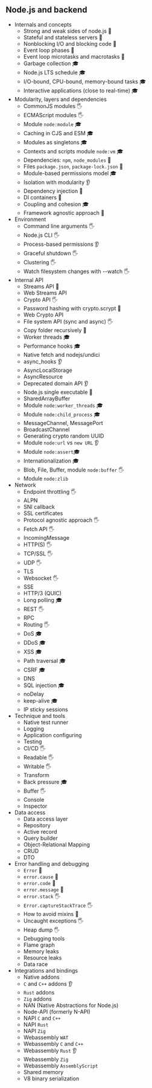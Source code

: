 ## Node.js and backend

- Internals and concepts
  - Strong and weak sides of node.js 🙋
  - Stateful and stateless servers 🙋
  - Nonblocking I/O and blocking code 🙋
  - Event loop phases 🙋
  - Event loop microtasks and macrotasks 🙋
  - Garbage collection 🎓
  - Node.js LTS schedule 🎓 
  - I/O-bound, CPU-bound, memory-bound tasks 🎓
  - Interactive applications (close to real-time) 🎓
- Modularity, layers and dependencies
  - CommonJS modules 🖐️
  - ECMAScript modules 🖐️
  - Module `node:module` 🎓
  - Caching in CJS and ESM 🎓
  - Modules as singletons 🎓
  - Contexts and scripts module `node:vm` 🎓
  - Dependencies: `npm`, `node_modules` 🙋
  - Files `package.json`, `package-lock.json` 🙋
  - Module-based permissions model 🎓
  - Isolation with modularity  👂
  - Dependency injection 🙋
  - DI containers 🙋
  - Coupling and cohesion 🎓
  - Framework agnostic approach 🚀
- Environment
  - Command line arguments 🖐️
  - Node.js CLI 🖐️
  - Process-based permissions 👂
  - Graceful shutdown 🖐️
  - Clustering 🖐️
  - Watch filesystem changes with --watch 🖐️
- Internal API
  - Streams API 🙋
  - Web Streams API 
  - Crypto API  🖐️
  - Password hashing with crypto.scrypt  🙋
  - Web Crypto API 
  - File system API (sync and async) 🖐️
  - Copy folder recursively 🚀
  - Worker threads  🎓
  - Performance hooks 🎓
  - Native fetch and nodejs/undici
  - async_hooks 👂
  - AsyncLocalStorage
  - AsyncResource
  - Deprecated domain API 👂
  - Node.js single executable 🚀
  - SharedArrayBuffer
  - Module `node:worker_threads` 🎓
  - Module `node:child_process` 🎓
  - MessageChannel, MessagePort
  - BroadcastChannel
  - Generating crypto random UUID 
  - Module `node:url` vs `new URL` 👂
  - Module `node:assert`🎓
  - Internationalization 🎓
  - Blob, File, Buffer, module `node:buffer` 🖐️
  - Module `node:zlib` 
- Network
  - Endpoint throttling 🖐️
  - ALPN
  - SNI callback
  - SSL certificates
  - Protocol agnostic approach 🖐️
  - Fetch API 🖐️
  - IncomingMessage
  - HTTP(S) 🖐️
  - TCP/SSL 🖐️
  - UDP 🖐️
  - TLS
  - Websocket 🖐️
  - SSE
  - HTTP/3 (QUIC)
  - Long polling 🎓
  - REST 🖐️
  - RPC
  - Routing 🖐️
  - DoS 🎓
  - DDoS 🎓
  - XSS 🎓
  - Path traversal 🎓
  - CSRF 🎓
  - DNS
  - SQL injection 🎓
  - noDelay
  - keep-alive 🎓
  - IP sticky sessions 
- Technique and tools
  - Native test runner
  - Logging
  - Application configuring
  - Testing
  - CI/CD  🖐️
  - Readable 🖐️
  - Writable 🖐️
  - Transform
  - Back pressure  🎓
  - Buffer 🖐️ 
  - Console
  - Inspector
- Data access
  - Data access layer
  - Repository
  - Active record
  - Query builder
  - Object-Relational Mapping
  - CRUD
  - DTO
- Error handling and debugging
  - `Error` 🙋
  - `error.cause` 🙋
  - `error.code` 🙋
  - `error.message` 🙋
  - `error.stack` 🖐️
  - `Error.captureStackTrace`  🖐️
  - How to avoid mixins 🙋
  - Uncaught exceptions  🖐️
  - Heap dump   🖐️
  - Debugging tools
  - Flame graph
  - Memory leaks
  - Resource leaks
  - Data race
- Integrations and bindings
  - Native addons
  - `C` and `C++` addons 👂
  - `Rust` addons
  - `Zig` addons
  - NAN (Native Abstractions for Node.js)
  - Node-API (formerly N-API)
  - NAPI `C` and `C++`
  - NAPI `Rust`
  - NAPI `Zig`
  - Webassembly `WAT`
  - Webassembly `C` and `C++`
  - Webassembly `Rust` 👂
  - Webassembly `Zig`
  - Webassembly `AssemblyScript`
  - Shared memory
  - V8 binary serialization
